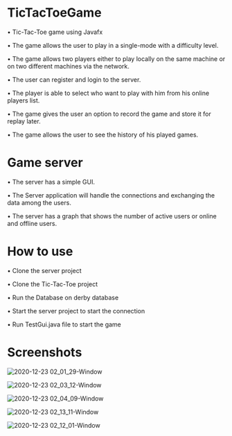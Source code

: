 # TicTacToeGame

•	Tic-Tac-Toe game using Javafx

•	The game allows the user to play in a single-mode with a difficulty level.

•	The game allows two players either to play locally on the same machine or on two different machines via the network.

•	The user can register and login to the server.

•	The player is able to select who want to play with him from his online players list.

•	The game gives the user an option to record the game and store it for replay later.

•	The game allows the user to see the history of his played games.



# Game server

•	The server has a simple GUI. 

•	The Server application will handle the connections and exchanging the data among the users.

•	The server has a graph that shows the number of active users or online and offline users.

 # How to use
 
•	Clone the server project 

•	Clone the Tic-Tac-Toe project

•	Run the Database on derby database

•	Start the server project to start the connection

•	Run TestGui.java file to start the game

# Screenshots

![2020-12-23 02_01_29-Window](https://user-images.githubusercontent.com/37050253/102945582-d3a5bd80-44c6-11eb-8d7c-163ee7587786.png)

![2020-12-23 02_03_12-Window](https://user-images.githubusercontent.com/37050253/102945731-49aa2480-44c7-11eb-9e74-4639011b6c4e.png)

![2020-12-23 02_04_09-Window](https://user-images.githubusercontent.com/37050253/102945767-67778980-44c7-11eb-9195-97e6ef5834a4.png)

![2020-12-23 02_13_11-Window](https://user-images.githubusercontent.com/37050253/102945801-80803a80-44c7-11eb-88c5-02bd74f6d98b.png)

![2020-12-23 02_12_01-Window](https://user-images.githubusercontent.com/37050253/102945841-968dfb00-44c7-11eb-9228-b0a626e6c140.png)

